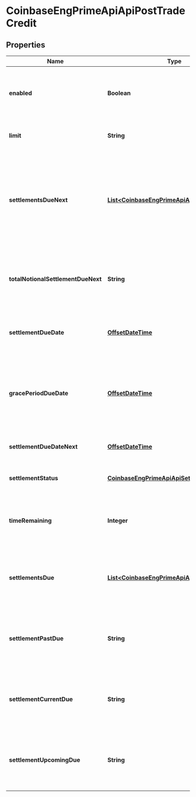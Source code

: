 
# CoinbaseEngPrimeApiApiPostTradeCredit

## Properties
Name | Type | Description | Notes
------------ | ------------- | ------------- | -------------
**enabled** | **Boolean** | A boolean indicating whether or not credit is enabled for this portfolio |  [optional]
**limit** | **String** | The global credit limit for the portfolio |  [optional]
**settlementsDueNext** | [**List&lt;CoinbaseEngPrimeApiApiSettlementDue&gt;**](CoinbaseEngPrimeApiApiSettlementDue.md) | How much credit that is currently in use that must be repaid for next due date (will be depreciated after the new field be tested) |  [optional]
**totalNotionalSettlementDueNext** | **String** | How much credit that is currently in usd that must be repaid for next due date |  [optional]
**settlementDueDate** | [**OffsetDateTime**](OffsetDateTime.md) | Timestamp of when the earliest active settlement is due |  [optional]
**gracePeriodDueDate** | [**OffsetDateTime**](OffsetDateTime.md) | Timestamp of when the grace period ends. Typically 1 hour after the settlement due date |  [optional]
**settlementDueDateNext** | [**OffsetDateTime**](OffsetDateTime.md) | Timestamp of when the settlement is due next |  [optional]
**settlementStatus** | [**CoinbaseEngPrimeApiApiSettlementStatus**](CoinbaseEngPrimeApiApiSettlementStatus.md) | Status of earliest non zero settlement |  [optional]
**timeRemaining** | **Integer** | Time remaining until closest settlement or grace period due date |  [optional]
**settlementsDue** | [**List&lt;CoinbaseEngPrimeApiApiSettlementDue&gt;**](CoinbaseEngPrimeApiApiSettlementDue.md) | How much credit that is currently in use that must be repaid for next due date |  [optional]
**settlementPastDue** | **String** | How much credit that is currently in use that must be repaid for past due date |  [optional]
**settlementCurrentDue** | **String** | How much credit that is currently in use that must be repaid for current due date |  [optional]
**settlementUpcomingDue** | **String** | How much credit that is currently in use that must be repaid for upcoming due date |  [optional]



